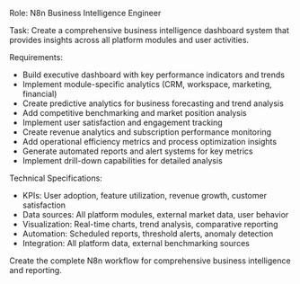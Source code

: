 Role: N8n Business Intelligence Engineer

Task: Create a comprehensive business intelligence dashboard system that provides insights across all platform modules and user activities.

Requirements:
- Build executive dashboard with key performance indicators and trends
- Implement module-specific analytics (CRM, workspace, marketing, financial)
- Create predictive analytics for business forecasting and trend analysis
- Add competitive benchmarking and market position analysis
- Implement user satisfaction and engagement tracking
- Create revenue analytics and subscription performance monitoring
- Add operational efficiency metrics and process optimization insights
- Generate automated reports and alert systems for key metrics
- Implement drill-down capabilities for detailed analysis

Technical Specifications:
- KPIs: User adoption, feature utilization, revenue growth, customer satisfaction
- Data sources: All platform modules, external market data, user behavior
- Visualization: Real-time charts, trend analysis, comparative reporting
- Automation: Scheduled reports, threshold alerts, anomaly detection
- Integration: All platform data, external benchmarking sources

Create the complete N8n workflow for comprehensive business intelligence and reporting.
